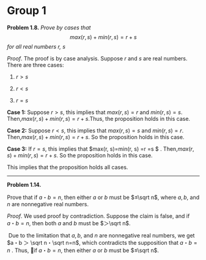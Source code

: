 # Group 1

**Problem 1.8.**
*Prove by cases that*
$$
max(r, s)+min(r, s)=r+s
$$
*for all real numbers r, s*



$Proof.$    The proof is by case analysis. Suppose  $r$ and $s$ are real  numbers. There are three cases:

1. $r>s$

2. $r<s$

3. $r=s$

**Case 1:** Suppose $r>s$, this implies that $max(r, s)=r$ and $min(r, s)=s$. Then,$max(r, s)+min(r, s)=r+s$.Thus, the proposition holds in this case.

**Case 2:** Suppose $r<s$, this implies that $max(r, s)=s$ and $min(r, s)=r$. Then,$max(r, s)+min(r, s)=r+s$. So the proposition holds in this case.

**Case 3:** If $r=s$, this implies that $max(r, s)=min(r, s) =r =s $ . Then,$max(r, s)+min(r, s)=r+s$. So the proposition holds in this case.

This implies that the proposition  holds all cases.



***



**Problem 1.14.**

Prove that if $a・b=n$, then either $a$ or $b$ must be $≤\sqrt n$, where $a,b$, and $n$ are nonnegative real numbers.



$Proof.$ We used proof by contradiction. Suppose the claim is false, and  if $a・b=n$, then both $a$ and $b$ must be $＞\sqrt n$.

​	Due to the limitation that $a,b$, and $n$ are nonnegative real numbers, we get  $a・b ＞ \sqrt n・\sqrt n=n$, which contradicts the supposition that $a・b=n$ . Thus, if $a・b=n$, then either $a$ or $b$ must be $≤\sqrt n$.







